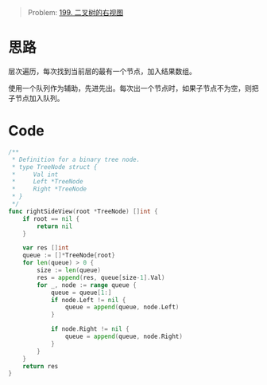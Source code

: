 
> Problem: [199. 二叉树的右视图](https://leetcode.cn/problems/binary-tree-right-side-view/description/)

# 思路
层次遍历，每次找到当前层的最有一个节点，加入结果数组。

使用一个队列作为辅助，先进先出。每次出一个节点时，如果子节点不为空，则把子节点加入队列。


# Code
```go
/**
 * Definition for a binary tree node.
 * type TreeNode struct {
 *     Val int
 *     Left *TreeNode
 *     Right *TreeNode
 * }
 */
func rightSideView(root *TreeNode) []int {
    if root == nil {
        return nil
    }

    var res []int
    queue := []*TreeNode{root}
    for len(queue) > 0 {
        size := len(queue)
        res = append(res, queue[size-1].Val)
        for _, node := range queue {
            queue = queue[1:]
            if node.Left != nil {
                queue = append(queue, node.Left)
            }

            if node.Right != nil {
                queue = append(queue, node.Right)
            }
        }
    }
    return res
}
```
  
